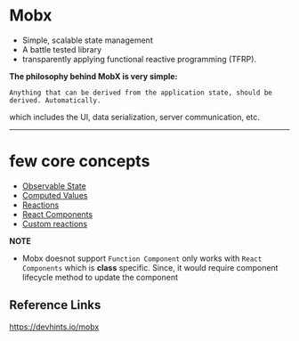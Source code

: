 # Mobx

- Simple, scalable state management
- A battle tested library
- transparently applying functional reactive programming (TFRP).

**The philosophy behind MobX is very simple:**

`Anything that can be derived from the application state, should be derived. Automatically.`

which includes the UI, data serialization, server communication, etc.

---

# few core concepts

- [Observable State](https://egghead.io/lessons/react-sync-the-ui-with-the-app-state-using-mobx-observable-and-observer-in-react)
- [Computed Values]()
- [Reactions]()
- [React Components]()
- [Custom reactions]()

**NOTE**

- Mobx doesnot support `Function Component` only works with `React Components` which is **class** specific. Since, it would require component lifecycle method to update the component

## Reference Links

https://devhints.io/mobx
